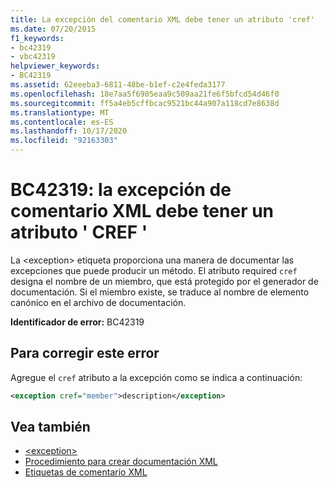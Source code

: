 ```yaml
---
title: La excepción del comentario XML debe tener un atributo 'cref'
ms.date: 07/20/2015
f1_keywords:
- bc42319
- vbc42319
helpviewer_keywords:
- BC42319
ms.assetid: 62eeeba3-6811-48be-b1ef-c2e4feda3177
ms.openlocfilehash: 18e7aa5f6905eaa9c509aa21fe6f5bfcd54d46f0
ms.sourcegitcommit: ff5a4eb5cffbcac9521bc44a907a118cd7e8638d
ms.translationtype: MT
ms.contentlocale: es-ES
ms.lasthandoff: 10/17/2020
ms.locfileid: "92163303"
---
```

# <a name="bc42319-xml-comment-exception-must-have-a-cref-attribute"></a>BC42319: la excepción de comentario XML debe tener un atributo ' CREF '

La \<exception> etiqueta proporciona una manera de documentar las excepciones que puede producir un método. El atributo required `cref` designa el nombre de un miembro, que está protegido por el generador de documentación. Si el miembro existe, se traduce al nombre de elemento canónico en el archivo de documentación.

**Identificador de error:** BC42319

## <a name="to-correct-this-error"></a>Para corregir este error

Agregue el `cref` atributo a la excepción como se indica a continuación:

```xml
<exception cref="member">description</exception>
```

## <a name="see-also"></a>Vea también

- [\<exception>](../xmldoc/exception.md)
- [Procedimiento para crear documentación XML](../../programming-guide/program-structure/how-to-create-xml-documentation.md)
- [Etiquetas de comentario XML](../xmldoc/index.md)
